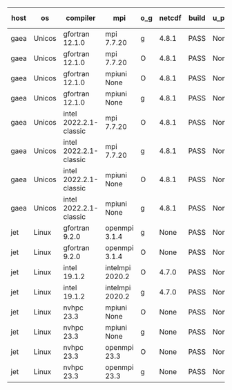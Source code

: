 

| host     | os       | compiler                              | mpi                      | o_g        | netcdf        | build       | u_pass          | u_fail          | s_pass            | s_fail            | e_pass             | e_fail             | nuopc_pass       | nuopc_fail       | artifacts link          |
|----------|----------|---------------------------------------|--------------------------|------------|---------------|-------------|-----------------|-----------------|-------------------|-------------------|--------------------|--------------------|------------------|------------------|-------------------------|
| gaea | Unicos | gfortran 12.1.0 | mpi 7.7.20  | g | 4.8.1  | PASS | None | None | None | None | None | None | None | None | <a href="https://github.com/esmf-org/esmf-test-artifacts/tree/bec6244a01c6a525e2aeac2c7f79f982529b2551/develop/gfortran/12.1.0/g/mpi/7.7.20" target="_blank">bec6244</a> | 
| gaea | Unicos | gfortran 12.1.0 | mpi 7.7.20  | O | 4.8.1  | PASS | None | None | None | None | None | None | None | None | <a href="https://github.com/esmf-org/esmf-test-artifacts/tree/c3f24a5c2bd9fd608f4b990b91ea6d3345d0a33e/develop/gfortran/12.1.0/O/mpi/7.7.20" target="_blank">c3f24a5</a> | 
| gaea | Unicos | gfortran 12.1.0 | mpiuni None  | O | 4.8.1  | PASS | None | None | None | None | None | None | None | None | <a href="https://github.com/esmf-org/esmf-test-artifacts/tree/4169779039fadcbab9c2b81629775ed88b45ca8e/develop/gfortran/12.1.0/O/mpiuni/None" target="_blank">4169779</a> | 
| gaea | Unicos | gfortran 12.1.0 | mpiuni None  | g | 4.8.1  | PASS | None | None | None | None | None | None | None | None | <a href="https://github.com/esmf-org/esmf-test-artifacts/tree/2bf31fd220d57662e65de62489f6b7e1be176a1b/develop/gfortran/12.1.0/g/mpiuni/None" target="_blank">2bf31fd</a> | 
| gaea | Unicos | intel 2022.2.1-classic | mpi 7.7.20  | O | 4.8.1  | PASS | None | None | None | None | None | None | None | None | <a href="https://github.com/esmf-org/esmf-test-artifacts/tree/97a7dda044669a63eb0eafeef62092e2602f7bf2/develop/intel/2022.2.1-classic/O/mpi/7.7.20" target="_blank">97a7dda</a> | 
| gaea | Unicos | intel 2022.2.1-classic | mpi 7.7.20  | g | 4.8.1  | PASS | None | None | None | None | None | None | None | None | <a href="https://github.com/esmf-org/esmf-test-artifacts/tree/5a4383a4188602329859e8a4a057a6ac9fd946e3/develop/intel/2022.2.1-classic/g/mpi/7.7.20" target="_blank">5a4383a</a> | 
| gaea | Unicos | intel 2022.2.1-classic | mpiuni None  | O | 4.8.1  | PASS | None | None | None | None | None | None | None | None | <a href="https://github.com/esmf-org/esmf-test-artifacts/tree/0de23603cf98cea1c1960ea35a18ff5974c387e0/develop/intel/2022.2.1-classic/O/mpiuni/None" target="_blank">0de2360</a> | 
| gaea | Unicos | intel 2022.2.1-classic | mpiuni None  | g | 4.8.1  | PASS | None | None | None | None | None | None | None | None | <a href="https://github.com/esmf-org/esmf-test-artifacts/tree/94a0e3020c2eee0f514291d29547cfed5f6c6414/develop/intel/2022.2.1-classic/g/mpiuni/None" target="_blank">94a0e30</a> | 
| jet | Linux | gfortran 9.2.0 | openmpi 3.1.4  | g | None  | PASS | None | None | None | None | None | None | None | None | <a href="https://github.com/esmf-org/esmf-test-artifacts/tree/e73e1dbad920156cf335a5b7f7bb5d359226fc25/develop/gfortran/9.2.0/g/openmpi/3.1.4" target="_blank">e73e1db</a> | 
| jet | Linux | gfortran 9.2.0 | openmpi 3.1.4  | O | None  | PASS | None | None | None | None | None | None | None | None | <a href="https://github.com/esmf-org/esmf-test-artifacts/tree/fca676f5249d7bb9854d17d18340569dc6300fb8/develop/gfortran/9.2.0/O/openmpi/3.1.4" target="_blank">fca676f</a> | 
| jet | Linux | intel 19.1.2 | intelmpi 2020.2  | O | 4.7.0  | PASS | None | None | None | None | None | None | None | None | <a href="https://github.com/esmf-org/esmf-test-artifacts/tree/4cb126ceec931f7f96f5f2333716e14f6f72b7a7/develop/intel/19.1.2/O/intelmpi/2020.2" target="_blank">4cb126c</a> | 
| jet | Linux | intel 19.1.2 | intelmpi 2020.2  | g | 4.7.0  | PASS | None | None | None | None | None | None | None | None | <a href="https://github.com/esmf-org/esmf-test-artifacts/tree/6dae21e9620f194c7df13a93897dd3049fcc09d8/develop/intel/19.1.2/g/intelmpi/2020.2" target="_blank">6dae21e</a> | 
| jet | Linux | nvhpc 23.3 | mpiuni None  | O | None  | PASS | None | None | None | None | None | None | None | None | <a href="https://github.com/esmf-org/esmf-test-artifacts/tree/eba013a4bbbf76451d6ce2156ca548919923dc1a/develop/nvhpc/23.3/O/mpiuni/None" target="_blank">eba013a</a> | 
| jet | Linux | nvhpc 23.3 | mpiuni None  | g | None  | PASS | None | None | None | None | None | None | None | None | <a href="https://github.com/esmf-org/esmf-test-artifacts/tree/2f50705cc2c4ec0b60cb20f20b97bd2e674783b0/develop/nvhpc/23.3/g/mpiuni/None" target="_blank">2f50705</a> | 
| jet | Linux | nvhpc 23.3 | openmpi 23.3  | O | None  | PASS | None | None | None | None | None | None | None | None | <a href="https://github.com/esmf-org/esmf-test-artifacts/tree/03a1be2f6c0919e2eec35713fbf412e4e6dda2ba/develop/nvhpc/23.3/O/openmpi/23.3" target="_blank">03a1be2</a> | 
| jet | Linux | nvhpc 23.3 | openmpi 23.3  | g | None  | PASS | None | None | None | None | None | None | None | None | <a href="https://github.com/esmf-org/esmf-test-artifacts/tree/8f7779c6c37ab077c837b05a38632ac037ecb5f4/develop/nvhpc/23.3/g/openmpi/23.3" target="_blank">8f7779c</a> | 
